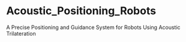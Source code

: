 # Acoustic_Positioning_Robots
A Precise Positioning and Guidance System for Robots Using Acoustic Trilateration
